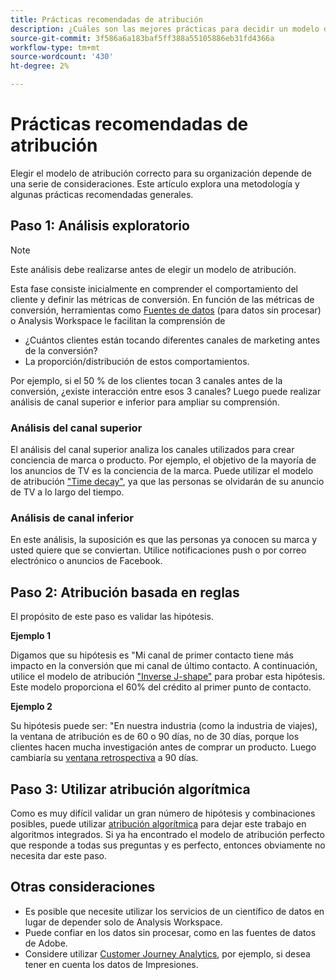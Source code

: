 ```yaml
---
title: Prácticas recomendadas de atribución
description: ¿Cuáles son las mejores prácticas para decidir un modelo de atribución?
source-git-commit: 3f586a6a183baf5ff388a55105886eb31fd4366a
workflow-type: tm+mt
source-wordcount: '430'
ht-degree: 2%

---
```



# Prácticas recomendadas de atribución

Elegir el modelo de atribución correcto para su organización depende de una serie de consideraciones. Este artículo explora una metodología y algunas prácticas recomendadas generales.

## Paso 1: Análisis exploratorio

>[!NOTE]
>Este análisis debe realizarse antes de elegir un modelo de atribución.

Esta fase consiste inicialmente en comprender el comportamiento del cliente y definir las métricas de conversión. En función de las métricas de conversión, herramientas como [Fuentes de datos](https://experienceleague.adobe.com/docs/analytics/export/analytics-data-feed/data-feed-overview.html?lang=en) (para datos sin procesar) o Analysis Workspace le facilitan la comprensión de

* ¿Cuántos clientes están tocando diferentes canales de marketing antes de la conversión?
* La proporción/distribución de estos comportamientos.

Por ejemplo, si el 50 % de los clientes tocan 3 canales antes de la conversión, ¿existe interacción entre esos 3 canales?
Luego puede realizar análisis de canal superior e inferior para ampliar su comprensión.

### Análisis del canal superior

El análisis del canal superior analiza los canales utilizados para crear conciencia de marca o producto. Por ejemplo, el objetivo de la mayoría de los anuncios de TV es la conciencia de la marca. Puede utilizar el modelo de atribución [&quot;Time decay&quot;](/help/analyze/analysis-workspace/attribution/models.md), ya que las personas se olvidarán de su anuncio de TV a lo largo del tiempo.

### Análisis de canal inferior

En este análisis, la suposición es que las personas ya conocen su marca y usted quiere que se conviertan. Utilice notificaciones push o por correo electrónico o anuncios de Facebook.

## Paso 2: Atribución basada en reglas

El propósito de este paso es validar las hipótesis.

**Ejemplo 1**

Digamos que su hipótesis es &quot;Mi canal de primer contacto tiene más impacto en la conversión que mi canal de último contacto. A continuación, utilice el modelo de atribución [&quot;Inverse J-shape&quot;](/help/analyze/analysis-workspace/attribution/models.md) para probar esta hipótesis. Este modelo proporciona el 60% del crédito al primer punto de contacto.

**Ejemplo 2**

Su hipótesis puede ser: &quot;En nuestra industria (como la industria de viajes), la ventana de atribución es de 60 o 90 días, no de 30 días, porque los clientes hacen mucha investigación antes de comprar un producto. Luego cambiaría su [ventana retrospectiva](https://experienceleague.adobe.com/docs/analytics/analyze/analysis-workspace/attribution/models.html?lang=en#lookback-windows) a 90 días.

## Paso 3: Utilizar atribución algorítmica

Como es muy difícil validar un gran número de hipótesis y combinaciones posibles, puede utilizar [atribución algorítmica](/help/analyze/analysis-workspace/attribution/algorithmic.md) para dejar este trabajo en algoritmos integrados. Si ya ha encontrado el modelo de atribución perfecto que responde a todas sus preguntas y es perfecto, entonces obviamente no necesita dar este paso.

## Otras consideraciones

* Es posible que necesite utilizar los servicios de un científico de datos en lugar de depender solo de Analysis Workspace.
* Puede confiar en los datos sin procesar, como en las fuentes de datos de Adobe.
* Considere utilizar [Customer Journey Analytics](https://experienceleague.adobe.com/docs/analytics-platform/using/cja-overview/cja-overview.html?lang=es), por ejemplo, si desea tener en cuenta los datos de Impresiones.
